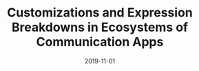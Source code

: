 ---
title: "Customizations and Expression Breakdowns in Ecosystems of Communication Apps"
collection: publications
permalink: /publication/2019-11-01-customizations-cscw19
excerpt: 'The growing adoption of emojis, stickers and GIFs suggests a corresponding demand for rich, personalized expression in messaging apps. Some people customize apps to enable more personal forms of expression, yet we know little about how such customizations shape everyday communication. Since people increasingly communicate via multiple apps side-by-side, we are also interested in how customizing one app influences communication via other apps. We created a taxonomy of customization options based on interviews with 15 &quot;extreme users&quot; of communication apps. We found that participants tailored their apps to express their identities, organizational culture, and intimate bonds with others. They also experienced expression breakdowns: frustrations around barriers to transferring personal forms of expression across apps, which inspired inventive workarounds to maintain cross-app habits of expression, such as briefly switching apps to generate and export content for a particular conversation. We conclude with implications for personalized expression in ecosystems of communication apps.'
date: 2019-11-01
venue: 'Proceedings of the ACM on Human-Computer Interaction Volume 3, CSCW (November 2019) '
paperurl: ' https://dl.acm.org/doi/10.1145/3359128?cid=81500663869'
citation: 'Carla F. Griggio, Joanna McGrenere, and Wendy E. Mackay. 2019. Customizations and Expression Breakdowns in Ecosystems of Communication Apps. <i>Proc. ACM Hum.-Comput. Interact.</i> 3, CSCW, Article 26 (November 2019), 26 pages. DOI:https://doi.org/10.1145/3359128'
authors: <strong>Carla F. Griggio</strong>, Joanna McGrenere, and Wendy E. Mackay
type: Research Paper
---